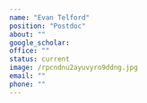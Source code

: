 ```yaml
---
name: "Evan Telford"
position: "Postdoc"
about: ""
google_scholar: 
office: ""
status: current
image: /rpcndnu2ayuvyro9ddng.jpg
email: ""
phone: ""
---
```

